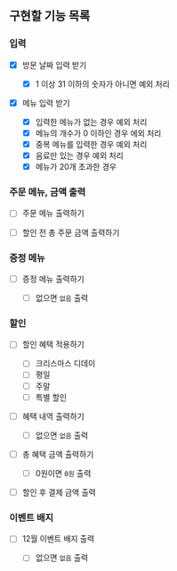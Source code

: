 ## 구현할 기능 목록

### 입력

- [x] 방문 날짜 입력 받기

  - [x] 1 이상 31 이하의 숫자가 아니면 예외 처리

- [x] 메뉴 입력 받기

  - [x] 입력한 메뉴가 없는 경우 예외 처리
  - [x] 메뉴의 개수가 0 이하인 경우 에외 처리
  - [x] 중복 메뉴를 입력한 경우 예외 처리
  - [x] 음료만 있는 경우 예외 처리
  - [x] 메뉴가 20개 초과한 경우

### 주문 메뉴, 금액 출력

- [ ] 주문 메뉴 출력하기

- [ ] 할인 전 총 주문 금액 출력하기

### 증정 메뉴

- [ ] 증정 메뉴 출력하기

  - [ ] 없으면 `없음` 출력

### 할인

- [ ] 할인 혜택 적용하기

  - [ ] 크리스마스 디데이
  - [ ] 평일
  - [ ] 주말
  - [ ] 특별 할인

- [ ] 혜택 내역 출력하기

  - [ ] 없으면 `없음` 출력

- [ ] 총 혜택 금액 출력하기

  - [ ] 0원이면 `0원` 출력

- [ ] 할인 후 결제 금액 출력

### 이벤트 배지

- [ ] 12월 이벤트 배지 출력

  - [ ] 없으면 `없음` 출력
